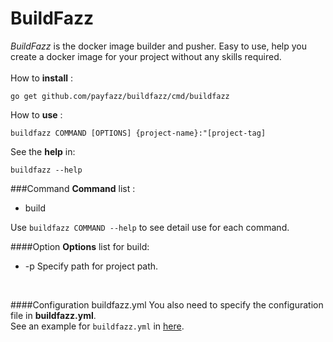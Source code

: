 # BuildFazz

_BuildFazz_ is the docker image builder and pusher. Easy to use, help you create a docker image for your project without any skills required.<br />
<br />
How to **install** : <br />

    go get github.com/payfazz/buildfazz/cmd/buildfazz

How to **use** : <br />

    buildfazz COMMAND [OPTIONS] {project-name}:"[project-tag]

See the **help** in:<br />
    
    buildfazz --help
    

###Command
**Command** list :
- build<br />

Use `buildfazz COMMAND --help` to see detail use for each command.

####Option
**Options** list for build:<br />
- -p         Specify path for project path.
<br />

####Configuration buildfazz.yml
You also need to specify the configuration file in **buildfazz.yml**. <br />
See an example for `buildfazz.yml` in [here](https://github.com/payfazz/buildfazz/blob/master/buildfazz.yml).
